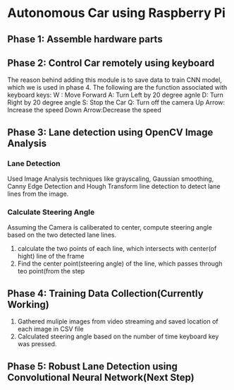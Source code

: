 # Autonomous Car using Raspberry Pi

## Phase 1: Assemble hardware parts 

## Phase 2: Control Car remotely using keyboard
The reason behind adding this module is to save data to train CNN model, which we is used in phase 4.
The following are the function associated with keyboard keys:
W : Move Forward 
A: Turn Left by 20 degree agnle
D: Turn Right by 20 degree angle
S: Stop the Car
Q: Turn off the camera
Up Arrow: Increase the speed
Down Arrow:Decrease the speed

## Phase 3: Lane detection using OpenCV Image Analysis
### Lane Detection
Used Image Analysis techniques like grayscaling, Gaussian smoothing, Canny Edge Detection and Hough Transform line detection to detect lane lines from the image.
### Calculate Steering Angle
Assuming the Camera is caliberated to center, compute steering angle based on the two detected lane lines.
1. calculate the two points of each line, which intersects with center(of hight) line of the frame
2. Find the center point(steering angle) of the line, which passes through teo point(from the step

## Phase 4: Training Data Collection(Currently Working)
1. Gathered muliple images from video streaming and saved location of each image in CSV file
2. Calculated steering angle based on the number of time keyboard key was pressed.

## Phase 5: Robust Lane Detection using Convolutional Neural Network(Next Step)
